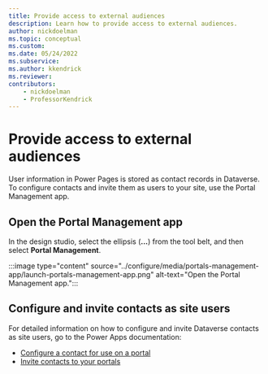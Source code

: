 ```yaml
---
title: Provide access to external audiences
description: Learn how to provide access to external audiences.
author: nickdoelman
ms.topic: conceptual
ms.custom: 
ms.date: 05/24/2022
ms.subservice:
ms.author: kkendrick
ms.reviewer:
contributors:
    - nickdoelman
    - ProfessorKendrick
---
```


# Provide access to external audiences

User information in Power Pages is stored as contact records in Dataverse. To configure contacts and invite them as users to your site, use the Portal Management app.

## Open the Portal Management app

In the design studio, select the ellipsis (**...**) from the tool belt, and then select **Portal Management**.

:::image type="content" source="../configure/media/portals-management-app/launch-portals-management-app.png" alt-text="Open the Portal Management app.":::

## Configure and invite contacts as site users

For detailed information on how to configure and invite Dataverse contacts as site users, go to the Power Apps documentation:

- [Configure a contact for use on a portal](/power-apps/maker/portals/configure/configure-contacts)
- [Invite contacts to your portals](/power-apps/maker/portals/configure/invite-contacts)


